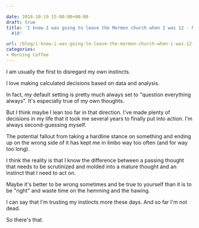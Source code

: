 ```yaml
---

date: 2018-10-19 15:00:00+00:00
draft: true
title: 'I knew I was going to leave the Mormon church when I was 12 - Morning Coffee
  #10'

url: /blog/i-knew-i-was-going-to-leave-the-mormon-church-when-i-was-12-morning-coffee-10
categories:
- Morning Coffee
---
```




 


I am usually the first to disregard my own instincts.   

I love making calculated decisions based on data and analysis.  

In fact, my default setting is pretty much always set to "question everything always".  It's especially true of my own thoughts.  

But I think maybe I lean too far in that direction.  I've made plenty of decisions in my life that it took me several years to finally put into action. I'm always second-guessing myself.  

The potential fallout from taking a hardline stance on something and ending up on the wrong side of it has kept me in limbo way too often (and for way too long).  

I think the reality is that I know the difference between a passing thought that needs to be scrutinized and molded into a mature thought and an instinct that I need to act on.  

Maybe it's better to be wrong sometimes and be true to yourself than it is to be "right" and waste time on the hemming and the hawing.  

I can say that I'm trusting my instincts more these days. And so far I'm not dead.  

So there's that.
